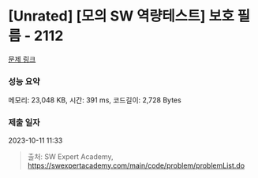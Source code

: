 # [Unrated] [모의 SW 역량테스트] 보호 필름 - 2112 

[문제 링크](https://swexpertacademy.com/main/code/problem/problemDetail.do?contestProbId=AV5V1SYKAaUDFAWu) 

### 성능 요약

메모리: 23,048 KB, 시간: 391 ms, 코드길이: 2,728 Bytes

### 제출 일자

2023-10-11 11:33



> 출처: SW Expert Academy, https://swexpertacademy.com/main/code/problem/problemList.do